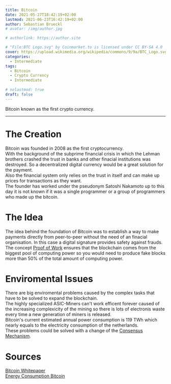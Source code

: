 ```yaml
---
title: Bitcoin
date: 2021-05-27T18:42:19+02:00
lastmod: 2021-06-23T16:42:19+02:00
author: Sebastian Brueckl
# avatar: /img/author.jpg

# authorlink: https://author.site

# "File:BTC Logo.svg" by Coinmarket.to is licensed under CC BY-SA 4.0 
cover: https://upload.wikimedia.org/wikipedia/commons/9/9a/BTC_Logo.svg
categories:
  - Intermediate
tags:
  - Bitcoin
  - Crypto Currency
  - Intermediate
  
# nolastmod: true
draft: false
---
```


Bitcoin known as the first crypto currency.


<!--more-->
------------
# The Creation

Bitcoin was founded in 2008 as the first cryptocurrency.  
With the background of the subprime financial crisis in which the Lehman brothers crashed the trust in banks and other finacial institutions was destroyed. So a decentralized digital currency would be a great solution for the payment.  
Also the financial system only relies on the trust in itself and can make up prices for transactions as they want.  
The founder has worked under the pseudonym Satoshi Nakamoto up to this day it is not known if it was a single programmer or a group of programmers who made up the bitcoin.  


# The Idea

The idea behind the foundation of Bitcoin was to establish a way to make payments directly from peer-to-peer without the need of an finacial organisation. In this case a digital signature provides safety against frauds.  
The concept [Proof of Work](/science-communication-btc/posts/proof_of_work) ensures that the blockchain comes from the biggest pool of computing power so you would need to produce fake blocks more than 50% of the total amount of computing power.  


# Enviromental Issues

There are big enviromental problems caused by the complex tasks that have to be solved to expand the blockchain.  
The highly specialized ASIC-Miners can't work efficent forever caused of the increasing complexicity of the mining so there is lots of electronis waste every time a new generation of miners is released.  
Bitcoin's current estimated annual power consumption is 119 TWh which nearly equals to the electricity consumption of the netherlands.  
These problems could be solved with a change of the [Consensus Mechanism](/science-communication-btc/posts/consensus_mechanisms).  


# Sources

[Bitcoin Whitepaper](https://bitcoin.org/bitcoin.pdf)  
[Energy Consumption Bitcoin](https://digiconomist.net/bitcoin-energy-consumption/)  
